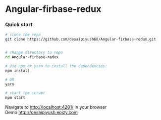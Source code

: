 # Angular-firbase-redux
### Quick start

```bash
# clone the repo
git clone https://github.com/desaipiyush68/Angular-firbase-redux.git


# change directory to repo
cd Angular-firbase-redux

# Use npm or yarn to install the dependencies:
npm install

# OR
yarn

# start the server
npm start
```

Navigate to [http://localhost:4201/](http://localhost:4201/) in your browser <br />
Demo http://desaipiyush.epizy.com
